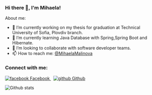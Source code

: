 ### Hi there 👋, I'm Mihaela!

About me:

- 🔭 I’m currently working on my thesis for graduation at Technical University of Sofia, Plovdiv branch.
- 🌱 I’m currently learning Java Database with Spring,Spring Boot and Hibernate.
- 👯 I’m looking to collaborate with software developer teams.
- 📫 How to reach me: <a href="https://www.linkedin.com/in/mihaela-malinova-72352319a/">@MihaelaMalinova</a> 

### Connect with me:
<p>
  <a href="https://www.facebook.com/[removed]" rel="nofollow noreferrer">
    <img src="https://www.facebook.com/mihaela.malinova.98/" alt="facebook"> Facebook 
  </a> &nbsp; 
  <a href="https://github.com/[removed]" rel="nofollow noreferrer">
    <img src="https://i.stack.imgur.com/tskMh.png" alt="github"> Github
  </a>
</p>

![Github stats](https://github-readme-stats.vercel.app/api?username=mmalinova&theme=midnight-purple&show_icons=true&count_private=true)
<!--
**mmalinova/mmalinova** is a ✨ _special_ ✨ repository because its `README.md` (this file) appears on your GitHub profile.

- 🤔 I’m looking for help with ...
- 💬 Ask me about ...
- 😄 Pronouns: ...
- ⚡ Fun fact: ...
-->
